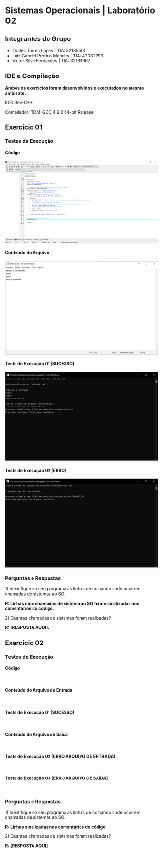 <h1> Sistemas Operacionais | Laboratório 02 </h1>

<h2>Integrantes do Grupo</h2>
<ul>
  <li>Thales Torres Lopes | TIA: 32135513</li>
 
  <li>Luiz Gabriel Profirio Mendes | TIA: 42082293</li>
 
  <li>Victor Silva Fernandes | TIA: 32163967</li>
</ul>


<h2>IDE e Compilação</h2>

<p><b>Ambos os exercícios foram desenvolvidos e executados no mesmo ambiente.</b></p>
<p>IDE: Dev-C++</p>
<p>Compilador: TDM-GCC 4.9.2 64-bit Release</p>

<h2>Exercício 01</h2>

<h3>Testes de Execução</h3>

<h4>Código</h4>
<img src="readmefiles/codigoEx1.png"/>

<h4>Conteúdo do Arquivo</h4>
<img src="readmefiles/entradaEx1.png"/>

<h4>Teste de Execução 01 [SUCESSO]</h4>
<img src="readmefiles/execucaoEx1.png"/>

<h4>Teste de Execução 02 [ERRO]</h4>
<img src="readmefiles/execucao2Ex1.png"/>

<h3>Perguntas e Respostas</h3>
<p>1) Identifique no seu programa as linhas de comando onde ocorrem chamadas de sistemas ao SO.</p>
<p><b>R: Linhas com chamadas de sistema ao SO foram sinalizadas nos comentários do código.</b></p>
<p>2) Quantas chamadas de sistemas foram realizadas?</p>
<p><b>R: [RESPOSTA AQUI].</b></p>
 
<h2>Exercício 02</h2>

<h3>Testes de Execução</h3>

<h4>Código</h4>
<img src=""/>

<h4>Conteúdo do Arquivo de Entrada</h4>
<img src=""/>

<h4>Teste de Execução 01 [SUCESSO]</h4>
<img src=""/>

<h4>Conteúdo do Arquivo de Saída</h4>
<img src=""/>

<h4>Teste de Execução 02 [ERRO ARQUIVO DE ENTRADA]</h4>
<img src=""/>

<h4>Teste de Execução 03 [ERRO ARQUIVO DE SAÍDA]</h4>
<img src=""/>




<h3>Perguntas e Respostas</h3>
<p>1) Identifique no seu programa as linhas de comando onde ocorrem chamadas de sistemas ao SO.</p>
<p><b>R: Linhas sinalizadas nos comentários do código</b></p>
<p>2) Quantas chamadas de sistemas foram realizadas?</p>
<p><b>R: [RESPOSTA AQUI]</b></p>

